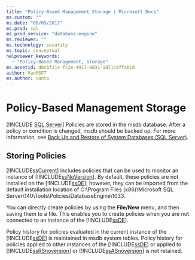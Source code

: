 ```yaml
---
title: "Policy-Based Management Storage | Microsoft Docs"
ms.custom: ""
ms.date: "08/09/2017"
ms.prod: sql
ms.prod_service: "database-engine"
ms.reviewer: ""
ms.technology: security
ms.topic: conceptual
helpviewer_keywords: 
  - "Policy-Based Management, storage"
ms.assetid: d0cbf214-fc2e-4917-8d31-1d71c9ffa61d
author: VanMSFT
ms.author: vanto
---
```

# Policy-Based Management Storage
 [!INCLUDE [SQL Server](../../includes/applies-to-version/sqlserver.md)]
  Policies are stored in the msdb database. After a policy or condition is changed, msdb should be backed up. For more information, see [Back Up and Restore of System Databases &#40;SQL Server&#41;](../../relational-databases/backup-restore/back-up-and-restore-of-system-databases-sql-server.md).  
  
## Storing Policies  
 [!INCLUDE[ssCurrent](../../includes/sscurrent-md.md)] includes policies that can be used to monitor an instance of [!INCLUDE[ssNoVersion](../../includes/ssnoversion-md.md)]. By default, these policies are not installed on the [!INCLUDE[ssDE](../../includes/ssde-md.md)]; however, they can be imported from the default installation location of C:\Program Files (x86)\Microsoft SQL Server\140\Tools\Policies\DatabaseEngine\1033.  
  
 You can directly create policies by using the **File/New** menu, and then saving them to a file. This enables you to create policies when you are not connected to an instance of the [!INCLUDE[ssDE](../../includes/ssde-md.md)].  
  
 Policy history for policies evaluated in the current instance of the [!INCLUDE[ssDE](../../includes/ssde-md.md)] is maintained in msdb system tables. Policy history for policies applied to other instances of the [!INCLUDE[ssDE](../../includes/ssde-md.md)] or applied to [!INCLUDE[ssRSnoversion](../../includes/ssrsnoversion-md.md)] or [!INCLUDE[ssASnoversion](../../includes/ssasnoversion-md.md)] is not retained.  
  
  
